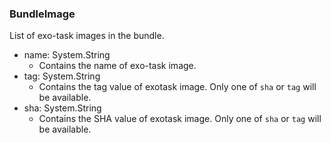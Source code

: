 ### BundleImage
List of exo-task images in the bundle.

- name: System.String
  - Contains the name of exo-task image.
- tag: System.String
  - Contains the tag value of exotask image. Only one of `sha` or `tag` will be available.
- sha: System.String
  - Contains the SHA value of exotask image. Only one of `sha` or `tag` will be available.
